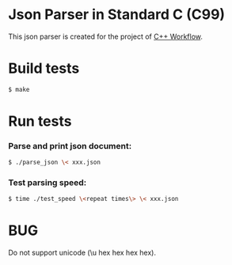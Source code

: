 # Json Parser in Standard C (C99)
This json parser is created for the project of [C++ Workflow](https://github.com/sogou/workflow).  
# Build tests
~~~bash
$ make
~~~
# Run tests
### Parse and print json document:
~~~bash
$ ./parse_json \< xxx.json
~~~
### Test parsing speed:
~~~bash
$ time ./test_speed \<repeat times\> \< xxx.json
~~~
# BUG
Do not support unicode (\\u hex hex hex hex).
